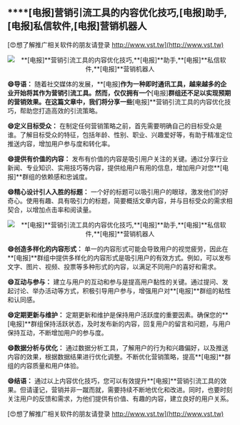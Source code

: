 ## ****[电报]**营销引流工具的内容优化技巧,**[电报]**助手,**[电报]**私信软件,**[电报]**营销机器人**

[😍想了解推广相关软件的朋友请登录 http://www.vst.tw](http://www.vst.tw)

 <center><img src="https://vst.tw/MP4/tuiguang/png/5.png" alt="**[电报]**营销引流工具的内容优化技巧,**[电报]**助手,**[电报]**私信软件,**[电报]**营销机器人"></center>

**😄导语：**
随着社交媒体的发展，**[电报]**作为一种即时通讯工具，越来越多的企业开始将其作为营销引流工具。然而，仅仅拥有一个**[电报]**群组还不足以实现预期的营销效果。在这篇文章中，我们将分享一些**[电报]**营销引流工具的内容优化技巧，帮助您打造高效的引流策略。

**😄定义目标受众：**
在制定任何营销策略之前，首先需要明确自己的目标受众是谁。了解目标受众的特征，包括年龄、性别、职业、兴趣爱好等，有助于精准定位推送内容，增加用户参与度和转化率。

**😄提供有价值的内容：**
发布有价值的内容是吸引用户关注的关键。通过分享行业新闻、专业知识、实用技巧等内容，提供给用户有用的信息，增加用户对您**[电报]**群组的依赖感和忠诚度。

**😄精心设计引人入胜的标题：**
一个好的标题可以吸引用户的眼球，激发他们的好奇心。使用有趣、具有吸引力的标题，简要概括文章内容，并与目标受众的需求相契合，以增加点击率和阅读量。

 <center><img src="https://vst.tw/MP4/tuiguang/png/7.png" alt="**[电报]**营销引流工具的内容优化技巧,**[电报]**助手,**[电报]**私信软件,**[电报]**营销机器人"></center>

**😄创造多样化的内容形式：**
单一的内容形式可能会导致用户的视觉疲劳，因此在**[电报]**群组中提供多样化的内容形式是吸引用户的有效方式。例如，可以发布文字、图片、视频、投票等多种形式的内容，以满足不同用户的喜好和需求。

**😄互动与参与：**
建立与用户的互动和参与是提高用户黏性的关键。通过提问、发起讨论、举办活动等方式，积极引导用户参与，增强用户对**[电报]**群组的粘性和认同感。

**😄定期更新与维护：**
定期更新和维护是保持用户活跃度的重要因素。确保您的**[电报]**群组保持活跃状态，及时发布新的内容，回复用户的留言和问题，与用户保持互动，不断增加用户的参与度。

**😄数据分析与优化：**
通过数据分析工具，了解用户的行为和兴趣偏好，以及推送内容的效果，根据数据结果进行优化调整。不断优化营销策略，提高**[电报]**群组的内容质量和用户体验。

**😄结语：**
通过以上内容优化技巧，您可以有效提升**[电报]**营销引流工具的效果。但请谨记，营销并非一蹴而就，需要持续不断地优化和改进。同时，也要时刻关注用户的反馈和需求，为他们提供有价值、有趣的内容，建立良好的用户关系。

[😍想了解推广相关软件的朋友请登录 http://www.vst.tw](http://www.vst.tw)



